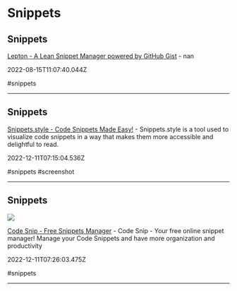 # Snippets

## Snippets

[Lepton - A Lean Snippet Manager powered by GitHub Gist](https://hackjutsu.com/Lepton) - nan

2022-08-15T11:07:40.044Z

#snippets

---

## Snippets

[Snippets.style - Code Snippets Made Easy!](https://snippets.style) - Snippets.style is a tool used to visualize code snippets in a way that makes them more accessible and delightful to read.

2022-12-11T07:15:04.536Z

#snippets #screenshot

---

## Snippets

![](https://codesnip.net/Code-Snip-dashboard.jpg)

[Code Snip - Free Snippets Manager](https://codesnip.net) - Code Snip - Your free online snippet manager! Manage your Code Snippets and have more organization and productivity

2022-12-11T07:26:03.475Z

#snippets

---
